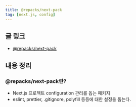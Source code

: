 ```yaml
---
title: @repacks/next-pack
tag: [next.js, config]
---
```

## 글 링크
- [@repacks/next-pack](https://www.npmjs.com/package/@repacks/next-pack)

## 내용 정리
### @repacks/next-pack란?
- Next.js 프로젝트 configuration 관리를 돕는 패키지
- eslint, prettier, .gitignore, polyfill 등등에 대한 설정을 돕는다.
